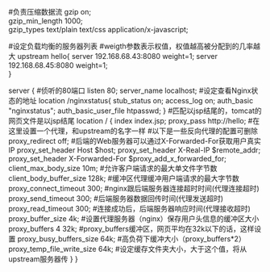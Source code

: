 #负责压缩数据流
gzip              on;  
gzip_min_length   1000;  
gzip_types        text/plain text/css application/x-javascript;

#设定负载均衡的服务器列表
#weigth参数表示权值，权值越高被分配到的几率越大
upstream hello{
    server 192.168.68.43:8080 weight=1;
    server 192.168.68.45:8080 weight=1;            
}
   
server {
    #侦听的80端口
    listen       80;
    server_name  localhost;
    #设定查看Nginx状态的地址
    location /nginxstatus{
         stub_status on;
         access_log on;
         auth_basic "nginxstatus";
         auth_basic_user_file htpasswd;
    }
    #匹配以jsp结尾的，tomcat的网页文件是以jsp结尾
    location / {
        index index.jsp;
        proxy_pass   http://hello;    #在这里设置一个代理，和upstream的名字一样
        #以下是一些反向代理的配置可删除
        proxy_redirect             off; 
        #后端的Web服务器可以通过X-Forwarded-For获取用户真实IP
        proxy_set_header           Host $host; 
        proxy_set_header           X-Real-IP $remote_addr; 
        proxy_set_header           X-Forwarded-For $proxy_add_x_forwarded_for; 
        client_max_body_size       10m; #允许客户端请求的最大单文件字节数
        client_body_buffer_size    128k; #缓冲区代理缓冲用户端请求的最大字节数
        proxy_connect_timeout      300; #nginx跟后端服务器连接超时时间(代理连接超时)
        proxy_send_timeout         300; #后端服务器数据回传时间(代理发送超时)
        proxy_read_timeout         300; #连接成功后，后端服务器响应时间(代理接收超时)
        proxy_buffer_size          4k; #设置代理服务器（nginx）保存用户头信息的缓冲区大小
        proxy_buffers              4 32k; #proxy_buffers缓冲区，网页平均在32k以下的话，这样设置
        proxy_busy_buffers_size    64k; #高负荷下缓冲大小（proxy_buffers*2）
        proxy_temp_file_write_size 64k; #设定缓存文件夹大小，大于这个值，将从upstream服务器传
    }
}
